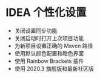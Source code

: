 # IDEA 个性化设置

- 关闭设置同步功能
- 关闭启动时打开上次项目功能
- 为新项目设置正确的 Maven 路径
- 使用默认颜色配置和暗色界面
- 使用 Rainbow Brackets 插件
- 使用 2020.3 旗舰版和最新社区版
